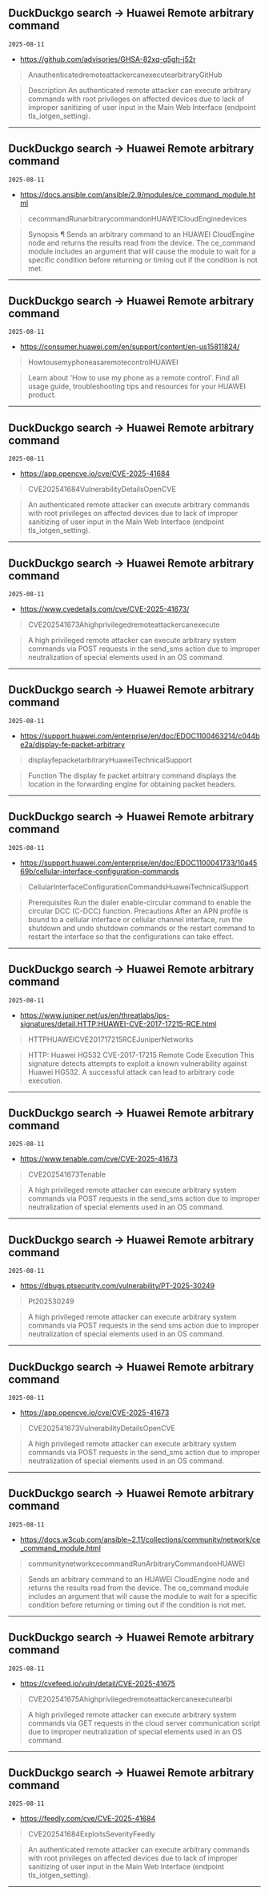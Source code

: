 ## DuckDuckgo search -> Huawei Remote arbitrary command
`2025-08-11`

* https://github.com/advisories/GHSA-82xq-q5gh-j52r

<blockquote>
 AnauthenticatedremoteattackercanexecutearbitraryGitHub
</blockquote>
<blockquote>
Description An authenticated remote attacker can execute arbitrary commands with root privileges on affected devices due to lack of improper sanitizing of user input in the Main Web Interface (endpoint tls_iotgen_setting).
</blockquote>

---

## DuckDuckgo search -> Huawei Remote arbitrary command
`2025-08-11`

* https://docs.ansible.com/ansible/2.9/modules/ce_command_module.html

<blockquote>
 cecommandRunarbitrarycommandonHUAWEICloudEnginedevices
</blockquote>
<blockquote>
Synopsis ¶ Sends an arbitrary command to an HUAWEI CloudEngine node and returns the results read from the device. The ce_command module includes an argument that will cause the module to wait for a specific condition before returning or timing out if the condition is not met.
</blockquote>

---

## DuckDuckgo search -> Huawei Remote arbitrary command
`2025-08-11`

* https://consumer.huawei.com/en/support/content/en-us15811824/

<blockquote>
 HowtousemyphoneasaremotecontrolHUAWEI
</blockquote>
<blockquote>
Learn about 'How to use my phone as a remote control'. Find all usage guide, troubleshooting tips and resources for your HUAWEI product.
</blockquote>

---

## DuckDuckgo search -> Huawei Remote arbitrary command
`2025-08-11`

* https://app.opencve.io/cve/CVE-2025-41684

<blockquote>
 CVE202541684VulnerabilityDetailsOpenCVE
</blockquote>
<blockquote>
An authenticated remote attacker can execute arbitrary commands with root privileges on affected devices due to lack of improper sanitizing of user input in the Main Web Interface (endpoint tls_iotgen_setting).
</blockquote>

---

## DuckDuckgo search -> Huawei Remote arbitrary command
`2025-08-11`

* https://www.cvedetails.com/cve/CVE-2025-41673/

<blockquote>
 CVE202541673Ahighprivilegedremoteattackercanexecute
</blockquote>
<blockquote>
A high privileged remote attacker can execute arbitrary system commands via POST requests in the send_sms action due to improper neutralization of special elements used in an OS command.
</blockquote>

---

## DuckDuckgo search -> Huawei Remote arbitrary command
`2025-08-11`

* https://support.huawei.com/enterprise/en/doc/EDOC1100463214/c044be2a/display-fe-packet-arbitrary

<blockquote>
 displayfepacketarbitraryHuaweiTechnicalSupport
</blockquote>
<blockquote>
Function The display fe packet arbitrary command displays the location in the forwarding engine for obtaining packet headers.
</blockquote>

---

## DuckDuckgo search -> Huawei Remote arbitrary command
`2025-08-11`

* https://support.huawei.com/enterprise/en/doc/EDOC1100041733/10a4569b/cellular-interface-configuration-commands

<blockquote>
 CellularInterfaceConfigurationCommandsHuaweiTechnicalSupport
</blockquote>
<blockquote>
Prerequisites Run the dialer enable-circular command to enable the circular DCC (C-DCC) function. Precautions After an APN profile is bound to a cellular interface or cellular channel interface, run the shutdown and undo shutdown commands or the restart command to restart the interface so that the configurations can take effect.
</blockquote>

---

## DuckDuckgo search -> Huawei Remote arbitrary command
`2025-08-11`

* https://www.juniper.net/us/en/threatlabs/ips-signatures/detail.HTTP:HUAWEI-CVE-2017-17215-RCE.html

<blockquote>
 HTTPHUAWEICVE201717215RCEJuniperNetworks
</blockquote>
<blockquote>
HTTP: Huawei HG532 CVE-2017-17215 Remote Code Execution This signature detects attempts to exploit a known vulnerability against Huawei HG532. A successful attack can lead to arbitrary code execution.
</blockquote>

---

## DuckDuckgo search -> Huawei Remote arbitrary command
`2025-08-11`

* https://www.tenable.com/cve/CVE-2025-41673

<blockquote>
 CVE202541673Tenable
</blockquote>
<blockquote>
A high privileged remote attacker can execute arbitrary system commands via POST requests in the send_sms action due to improper neutralization of special elements used in an OS command.
</blockquote>

---

## DuckDuckgo search -> Huawei Remote arbitrary command
`2025-08-11`

* https://dbugs.ptsecurity.com/vulnerability/PT-2025-30249

<blockquote>
 Pt202530249
</blockquote>
<blockquote>
A high privileged remote attacker can execute arbitrary system commands via POST requests in the send sms action due to improper neutralization of special elements used in an OS command.
</blockquote>

---

## DuckDuckgo search -> Huawei Remote arbitrary command
`2025-08-11`

* https://app.opencve.io/cve/CVE-2025-41673

<blockquote>
 CVE202541673VulnerabilityDetailsOpenCVE
</blockquote>
<blockquote>
A high privileged remote attacker can execute arbitrary system commands via POST requests in the send_sms action due to improper neutralization of special elements used in an OS command.
</blockquote>

---

## DuckDuckgo search -> Huawei Remote arbitrary command
`2025-08-11`

* https://docs.w3cub.com/ansible~2.11/collections/community/network/ce_command_module.html

<blockquote>
 communitynetworkcecommandRunArbitraryCommandonHUAWEI
</blockquote>
<blockquote>
Sends an arbitrary command to an HUAWEI CloudEngine node and returns the results read from the device. The ce_command module includes an argument that will cause the module to wait for a specific condition before returning or timing out if the condition is not met.
</blockquote>

---

## DuckDuckgo search -> Huawei Remote arbitrary command
`2025-08-11`

* https://cvefeed.io/vuln/detail/CVE-2025-41675

<blockquote>
 CVE202541675Ahighprivilegedremoteattackercanexecutearbi
</blockquote>
<blockquote>
A high privileged remote attacker can execute arbitrary system commands via GET requests in the cloud server communication script due to improper neutralization of special elements used in an OS command.
</blockquote>

---

## DuckDuckgo search -> Huawei Remote arbitrary command
`2025-08-11`

* https://feedly.com/cve/CVE-2025-41684

<blockquote>
 CVE202541684ExploitsSeverityFeedly
</blockquote>
<blockquote>
An authenticated remote attacker can execute arbitrary commands with root privileges on affected devices due to lack of improper sanitizing of user input in the Main Web Interface (endpoint tls_iotgen_setting).
</blockquote>

---

